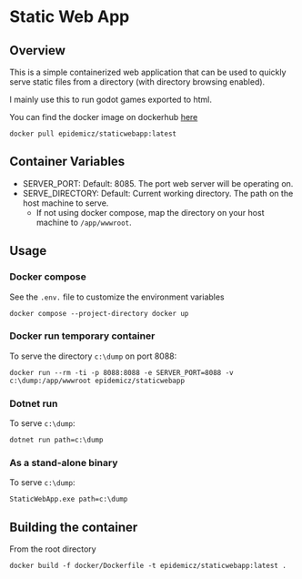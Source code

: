 # Static Web App

## Overview
This is a simple containerized web application that can be used to quickly serve static files from a directory (with directory browsing enabled).

I mainly use this to run godot games exported to html.

You can find the docker image on dockerhub [here](https://hub.docker.com/repository/docker/epidemicz/staticwebapp/general)

```
docker pull epidemicz/staticwebapp:latest
```

## Container Variables
 - SERVER_PORT: Default: 8085. The port web server will be operating on.
 - SERVE_DIRECTORY: Default: Current working directory. The path on the host machine to serve. 
   - If not using docker compose, map the directory on your host machine to `/app/wwwroot`.

## Usage

### Docker compose
See the `.env.` file to customize the environment variables

```
docker compose --project-directory docker up
```

### Docker run temporary container
To serve the directory `c:\dump` on port 8088:
```
docker run --rm -ti -p 8088:8088 -e SERVER_PORT=8088 -v c:\dump:/app/wwwroot epidemicz/staticwebapp
```

### Dotnet run
To serve `c:\dump`:
```
dotnet run path=c:\dump
```

### As a stand-alone binary
To serve `c:\dump`:
```
StaticWebApp.exe path=c:\dump
```

## Building the container
From the root directory
```
docker build -f docker/Dockerfile -t epidemicz/staticwebapp:latest .
```